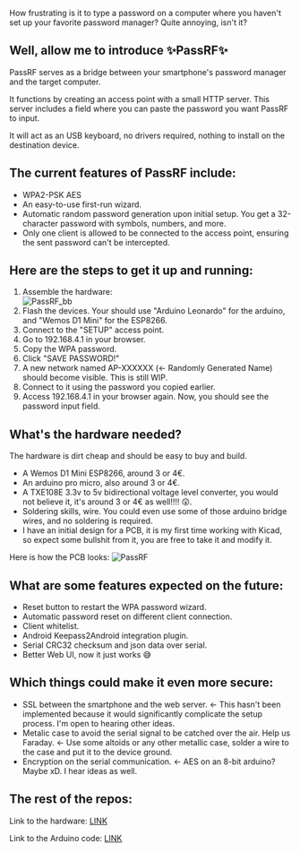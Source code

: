 How frustrating is it to type a password on a computer where you haven't set up your favorite password manager? Quite annoying, isn't it?

## Well, allow me to introduce ✨PassRF✨

PassRF serves as a bridge between your smartphone's password manager and the target computer.

It functions by creating an access point with a small HTTP server. This server includes a field where you can paste the password you want PassRF to input.

It will act as an USB keyboard, no drivers required, nothing to install on the destination device.

## The current features of PassRF include:

- WPA2-PSK AES
- An easy-to-use first-run wizard.
- Automatic random password generation upon initial setup. You get a 32-character password with symbols, numbers, and more.
- Only one client is allowed to be connected to the access point, ensuring the sent password can't be intercepted.

## Here are the steps to get it up and running:

1. Assemble the hardware:<br>![PassRF_bb](https://github.com/gvrubio/PassRF-Arduino/assets/82053814/2053106f-7483-4206-81bc-debceb164943)
2. Flash the devices. Your should use "Arduino Leonardo" for the arduino, and "Wemos D1 Mini" for the ESP8266.
3. Connect to the "SETUP" access point.
4. Go to 192.168.4.1 in your browser.
5. Copy the WPA password.
6. Click "SAVE PASSWORD!"
7. A new network named AP-XXXXXX (<- Randomly Generated Name) should become visible. This is still WIP.
8. Connect to it using the password you copied earlier.
9. Access 192.168.4.1 in your browser again. Now, you should see the password input field.

## What's the hardware needed?
The hardware is dirt cheap and should be easy to buy and build.

- A Wemos D1 Mini ESP8266, around 3 or 4€.
- An arduino pro micro, also around 3 or 4€.
- A TXE108E 3.3v to 5v bidirectional voltage level converter, you would not believe it, it's around 3 or 4€ as well!!!! 😲.
- Soldering skills, wire. You could even use some of those arduino bridge wires, and no soldering is required.
- I have an initial design for a PCB, it is my first time working with Kicad, so expect some bullshit from it, you are free to take it and modify it.

Here is how the PCB looks:
![PassRF](https://github.com/gvrubio/PassRF-Arduino/assets/82053814/751e838e-2f41-40b8-b52c-9649d4af47c7)

## What are some features expected on the future:
- Reset button to restart the WPA password wizard.
- Automatic password reset on different client connection.
- Client whitelist.
- Android Keepass2Android integration plugin.
- Serial CRC32 checksum and json data over serial.
- Better Web UI, now it just works 😅

## Which things could make it even more secure:

- SSL between the smartphone and the web server. <- This hasn't been implemented because it would significantly complicate the setup process. I'm open to hearing other ideas.
- Metalic case to avoid the serial signal to be catched over the air. Help us Faraday. <- Use some altoids or any other metallic case, solder a wire to the case and put it to the device ground.
- Encryption on the serial communication. <- AES on an 8-bit arduino? Maybe xD. I hear ideas as well.

## The rest of the repos:
  Link to the hardware:
  [LINK](https://github.com/gvrubio/PassRF-Hardware)

  Link to the Arduino code:
  [LINK](https://github.com/gvrubio/PassRF-Arduino)
